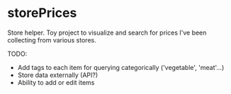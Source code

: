 # storePrices
Store helper.
Toy project to visualize and search for prices I've been collecting from various stores.

TODO:
- Add tags to each item for querying categorically ('vegetable', 'meat'...)
- Store data externally (API?)
- Ability to add or edit items
